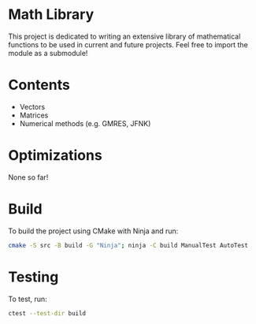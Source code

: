 # Math Library
This project is dedicated to writing an extensive library of mathematical functions to be used in current and future projects.
Feel free to import the module as a submodule!

# Contents
- Vectors
- Matrices
- Numerical methods (e.g. GMRES, JFNK)

# Optimizations
None so far!

# Build
To build the project using CMake with Ninja and run: 
```bash
cmake -S src -B build -G "Ninja"; ninja -C build ManualTest AutoTest
```

# Testing
To test, run:
```bash
ctest --test-dir build
```